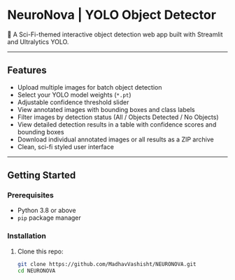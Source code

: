 # NeuroNova | YOLO Object Detector

🧠 A Sci-Fi-themed interactive object detection web app built with Streamlit and Ultralytics YOLO.

---

## Features

- Upload multiple images for batch object detection
- Select your YOLO model weights (`*.pt`)
- Adjustable confidence threshold slider
- View annotated images with bounding boxes and class labels
- Filter images by detection status (All / Objects Detected / No Objects)
- View detailed detection results in a table with confidence scores and bounding boxes
- Download individual annotated images or all results as a ZIP archive
- Clean, sci-fi styled user interface

---

## Getting Started

### Prerequisites

- Python 3.8 or above
- `pip` package manager

### Installation

1. Clone this repo:
   ```bash
   git clone https://github.com/MadhavVashisht/NEURONOVA.git
   cd NEURONOVA
